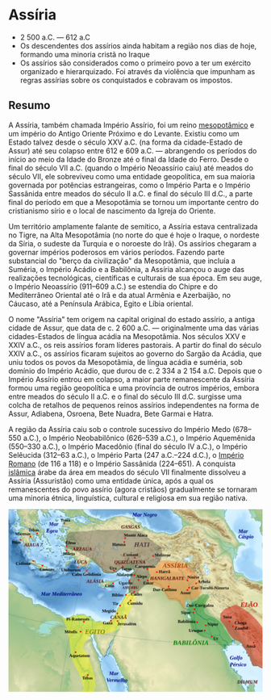 # Assíria

- 2 500 a.C. — 612 a.C
- Os descendentes dos assírios ainda habitam a região nos dias de hoje, formando uma minoria cristã no Iraque
- Os assírios são considerados como o primeiro povo a ter um exército organizado e hierarquizado. Foi através da violência que impunham as regras assírias sobre os conquistados e cobravam os impostos. 

## Resumo

A Assíria, também chamada Império Assírio, foi um reino [mesopotâmico](mesopotamia) e um império do Antigo Oriente Próximo e do Levante. Existiu como um Estado talvez desde o século XXV a.C. (na forma da cidade-Estado de Assur) até seu colapso entre 612 e 609 a.C. — abrangendo os períodos do início ao meio da Idade do Bronze até o final da Idade do Ferro. Desde o final do século VII a.C. (quando o Império Neoassírio caiu) até meados do século VII, ele sobreviveu como uma entidade geopolítica, em sua maioria governada por potências estrangeiras, como o Império Parta e o Império Sassânida entre meados do século II a.C. e final do século III d.C., a parte final do período em que a Mesopotâmia se tornou um importante centro do cristianismo sírio e o local de nascimento da Igreja do Oriente.

Um território amplamente falante de semítico, a Assíria estava centralizada no Tigre, na Alta Mesopotâmia (no norte do que é hoje o Iraque, o nordeste da Síria, o sudeste da Turquia e o noroeste do Irã). Os assírios chegaram a governar impérios poderosos em vários períodos. Fazendo parte substancial do "berço da civilização" da Mesopotâmia, que incluía a Suméria, o Império Acádio e a Babilônia, a Assíria alcançou o auge das realizações tecnológicas, científicas e culturais de sua época. Em seu auge, o Império Neoassírio (911–609 a.C.) se estendia do Chipre e do Mediterrâneo Oriental até o Irã e da atual Armênia e Azerbaijão, no Cáucaso, até a Península Arábica, Egito e Líbia oriental.

O nome "Assíria" tem origem na capital original do estado assírio, a antiga cidade de Assur, que data de c. 2 600 a.C. — originalmente uma das várias cidades-Estados de língua acádia na Mesopotâmia. Nos séculos XXV e XXIV a.C., os reis assírios foram líderes pastorais. A partir do final do século XXIV a.C., os assírios ficaram sujeitos ao governo do Sargão da Acádia, que uniu todos os povos da Mesopotâmia, de língua acádia e suméria, sob domínio do Império Acádio, que durou de c. 2 334 a 2 154 a.C. Depois que o Império Assírio entrou em colapso, a maior parte remanescente da Assíria formou uma região geopolítica e uma província de outros impérios, embora entre meados do século II a.C. e o final do século III d.C. surgisse uma colcha de retalhos de pequenos reinos assírios independentes na forma de Assur, Adiabena, Osroena, Bete Nuadra, Bete Garmai e Hatra.

A região da Assíria caiu sob o controle sucessivo do Império Medo (678–550 a.C.), o Império Neobabilônico (626–539 a.C.), o Império Aquemênida (550–330 a.C.), o Império Macedônio (final do século IV a.C.), o Império Selêucida (312–63 a.C.), o Império Parta (247 a.C.–224 d.C.), o [Império Romano](imperioromano) (de 116 a 118) e o Império Sassânida (224–651). A conquista [islâmica](islam) árabe da área em meados do século VII finalmente dissolveu a Assíria (Assuristão) como uma entidade única, após a qual os remanescentes do povo assírio (agora cristãos) gradualmente se tornaram uma minoria étnica, linguística, cultural e religiosa em sua região nativa.

![mapa](images/assiriamapa.png)